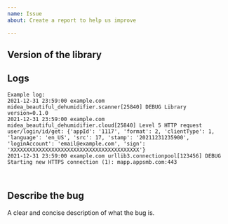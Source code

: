 ```yaml
---
name: Issue
about: Create a report to help us improve

---
```


<!-- Before you open a new issue, search through the existing issues to see if others have had the same problem.

Issues not containing the minimum requirements will be closed:

- Issues without a description (using the header is not good enough) will be closed.
- Issues without debug logging will be closed.
- Issues without configuration will be closed

-->

## Version of the library
<!-- If you are not using the newest version, download and try that before opening an issue
If you are unsure about the version check the __version__.py file.
-->

## Logs

<!-- Add your logs here. ATTENTION: there may be personal information in your logs that you should mask by XXXXXX:
- appliance mac address; 
- serial number (there is mac address inside too)
- credentials/token can be logged at log level 5 or NOTSET, so, please, double-check 
- local network IP address (please keep first octet(s) or use documentation network: e.g. 192.0.xx.xx) 
-->

```
Example log:
2021-12-31 23:59:00 example.com midea_beautiful_dehumidifier.scanner[25840] DEBUG Library version=0.1.0
2021-12-31 23:59:00 example.com midea_beautiful_dehumidifier.cloud[25840] Level 5 HTTP request user/login/id/get: {'appId': '1117', 'format': 2, 'clientType': 1, 'language': 'en_US', 'src': 17, 'stamp': '20211231235900', 'loginAccount': 'email@example.com', 'sign': 'XXXXXXXXXXXXXXXXXXXXXXXXXXXXXXXXXXXXXXXXX'}
2021-12-31 23:59:00 example.com urllib3.connectionpool[123456] DEBUG Starting new HTTPS connection (1): mapp.appsmb.com:443



```

## Describe the bug
A clear and concise description of what the bug is.


